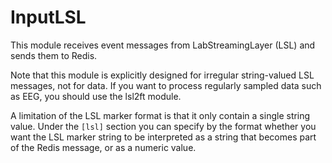 # InputLSL

This module receives event messages from LabStreamingLayer (LSL) and sends them to Redis.

Note that this module is explicitly designed for irregular string-valued LSL messages, not for data. If you want to process regularly sampled data such as EEG, you should use the lsl2ft module.

A limitation of the LSL marker format is that it only contain a single string value. Under the `[lsl]` section you can specify by the format whether you want the LSL marker string to be interpreted as a string that becomes part of the Redis message, or as a numeric value.
